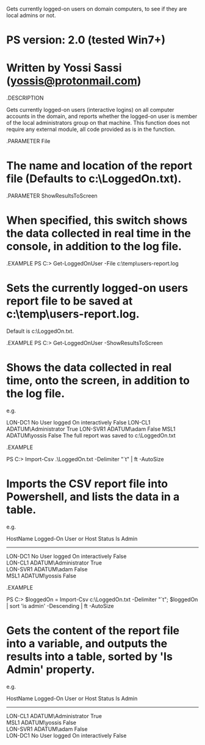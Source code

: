 Gets currently logged-on users on domain computers, to see if they are local admins or not.

# PS version: 2.0 (tested Win7+)

# Written by Yossi Sassi (yossis@protonmail.com) 

.DESCRIPTION

Gets currently logged-on users (interactive logins) on all computer accounts in the domain, and reports whether the logged-on user is member of the local administrators group on that machine. This function does not require any external module, all code provided as is in the function.

.PARAMETER File

# The name and location of the report file (Defaults to c:\LoggedOn.txt).

.PARAMETER ShowResultsToScreen

# When specified, this switch shows the data collected in real time in the console, in addition to the log file.
   
.EXAMPLE
PS C:\> Get-LoggedOnUser -File c:\temp\users-report.log

# Sets the currently logged-on users report file to be saved at c:\temp\users-report.log.
Default is c:\LoggedOn.txt.

.EXAMPLE
PS C:\> Get-LoggedOnUser -ShowResultsToScreen

# Shows the data collected in real time, onto the screen, in addition to the log file.
e.g.

LON-DC1	No User logged On interactively	False
LON-CL1	ADATUM\Administrator	True
LON-SVR1	ADATUM\adam	False
MSL1	ADATUM\yossis	False
The full report was saved to c:\LoggedOn.txt

.EXAMPLE

PS C:\> Import-Csv .\LoggedOn.txt -Delimiter "`t" | ft -AutoSize

# Imports the CSV report file into Powershell, and lists the data in a table.
e.g.

HostName Logged-On User or Host Status   Is Admin
-------- -----------------------------   --------
LON-DC1  No User logged On interactively False   
LON-CL1  ADATUM\Administrator            True    
LON-SVR1 ADATUM\adam                     False   
MSL1     ADATUM\yossis                   False   

.EXAMPLE

PS C:\> $loggedOn = Import-Csv c:\LoggedOn.txt -Delimiter "`t"; $loggedOn | sort 'is admin' -Descending | ft -AutoSize

# Gets the content of the report file into a variable, and outputs the results into a table, sorted by 'Is Admin' property.
e.g.

HostName Logged-On User or Host Status   Is Admin
-------- -----------------------------   --------
LON-CL1  ADATUM\Administrator            True    
MSL1     ADATUM\yossis                   False   
LON-SVR1 ADATUM\adam                     False   
LON-DC1  No User logged On interactively False
